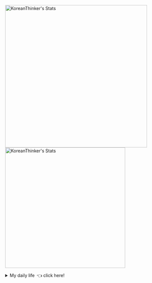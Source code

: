 <p  >
  <a target="_blank" href="https://github-readme-stats.vercel.app/api/wakatime?username=KoreanThinker&layout=compact&theme=dark&hide_border=true&langs_count=32" >
    <img width="455px"  src="https://github-readme-stats.vercel.app/api/wakatime?username=KoreanThinker&layout=compact&theme=dark&hide_border=true&langs_count=6" alt="KoreanThinker's Stats" /> 
  </a>
    <img width="385px" src="https://github-readme-stats.vercel.app/api?username=KoreanThinker&theme=dark&hide_border=true&count_private=true" alt="KoreanThinker's Stats" />
</p>
<details>
<summary>My daily life 👈 click here!</summary>
 
    
<!--START_SECTION:waka-->
**I'm a Night 🦉** 

```text
🌞 Morning    16 commits     ░░░░░░░░░░░░░░░░░░░░░░░░░   1.55% 
🌆 Daytime    316 commits    ███████░░░░░░░░░░░░░░░░░░   30.65% 
🌃 Evening    606 commits    ██████████████░░░░░░░░░░░   58.78% 
🌙 Night      93 commits     ██░░░░░░░░░░░░░░░░░░░░░░░   9.02%

```
📅 **I'm Most Productive on Wednesday** 

```text
Monday       161 commits    ████░░░░░░░░░░░░░░░░░░░░░   15.62% 
Tuesday      167 commits    ████░░░░░░░░░░░░░░░░░░░░░   16.2% 
Wednesday    174 commits    ████░░░░░░░░░░░░░░░░░░░░░   16.88% 
Thursday     159 commits    ███░░░░░░░░░░░░░░░░░░░░░░   15.42% 
Friday       148 commits    ███░░░░░░░░░░░░░░░░░░░░░░   14.35% 
Saturday     123 commits    ███░░░░░░░░░░░░░░░░░░░░░░   11.93% 
Sunday       99 commits     ██░░░░░░░░░░░░░░░░░░░░░░░   9.6%

```


📊 **This Week I Spent My Time On** 

```text
⌚︎ Time Zone: Asia/Seoul

🐱‍💻 Projects: 
gilberto                 17 hrs 57 mins      █████████████░░░░░░░░░░░░   54.44% 
recycle-helper           6 hrs 21 mins       ████░░░░░░░░░░░░░░░░░░░░░   19.3% 
pires                    5 hrs 41 mins       ████░░░░░░░░░░░░░░░░░░░░░   17.24% 
homepage                 2 hrs 56 mins       ██░░░░░░░░░░░░░░░░░░░░░░░   8.9% 
wecount                  2 mins              ░░░░░░░░░░░░░░░░░░░░░░░░░   0.1%

```


 Last Updated on 19/09/2021
<!--END_SECTION:waka-->
</details>

